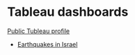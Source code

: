 # Tableau dashboards
[Public Tubleau profile](https://public.tableau.com/app/profile/kuzma.tsukanov)

* [Earthquakes in Israel](https://public.tableau.com/app/profile/kuzma.tsukanov/viz/Earthquakes_in_israel/Dashboard_Earthquakes)
